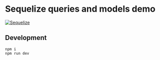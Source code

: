 # Sequelize queries and models demo

[![Sequelize](http://img.youtube.com/vi/ftQmLZ4TMEQ/0.jpg)](https://www.youtube.com/watch?v=ftQmLZ4TMEQ "Sequelize")

## Development

```
npm i
npm run dev
```
